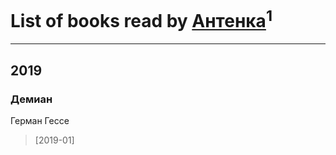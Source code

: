 # List of books read by [Антенка](https://plus.google.com/u/0/118158645037334943900/)<sup>1</sup>
---

## 2019

### Демиан
Герман Гессе
> [2019-01] 



